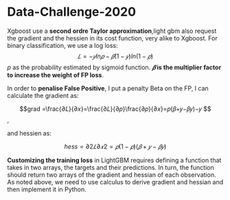 # Data-Challenge-2020

Xgboost use a **second ordre Taylor approximation**,light gbm also request the gradient and the hessien in its cost function, very alike to Xgboost. For binary classification, we use a log loss:
$$𝐿=−𝑦ln𝑝−𝛽(1−𝑦)ln(1−𝑝)$$ $p$ as the probability estimated by sigmoid function. **$𝛽$ is the multiplier factor to increase the weight of FP loss**.

In order to **penalise False Positive**, I put a penalty Beta on the FP, I can calculate the gradient as: 

$$grad =\frac{∂𝐿}{∂𝑥}=\frac{∂𝐿}{∂𝑝}\frac{∂𝑝}{∂𝑥}=𝑝(𝛽+𝑦−𝛽𝑦)−𝑦 $$,

and hessien as:

$$ hess =∂2𝐿∂𝑥2=𝑝(1−𝑝)(𝛽+𝑦−𝛽𝑦) $$

 **Customizing the training loss** in LightGBM requires defining a function that takes in two arrays, the targets and their predictions. In turn, the function should return two arrays of the gradient and hessian of each observation. As noted above, we need to use calculus to derive gradient and hessian and then implement it in Python.
